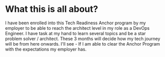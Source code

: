 # What this is all about?
I have been enrolled into this Tech Readiness Anchor program by my employer to be able to reach the architect level in my role as a DevOps Engineer. 
I have task at my hand to learn several topics and be a star problem solver / architect. 
These 3 months will decide how my tech journey will be from here onwards. 
I'll see - If I am able to clear the Anchor Program with the expectations my employer has. 
